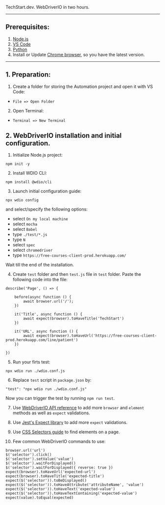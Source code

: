 TechStart.dev. WebDriverIO in two hours.

---
## Prerequisites:
1. [Node.js](https://youtu.be/dUEHCy9gDYQ)
2. [VS Code](https://youtu.be/TjNZKtAHyA4)
3. [Python](https://youtu.be/-hq23wpsnjY)
5. Install or Update [Chrome browser](https://www.google.com/chrome/), so you have the latest version.

---
## 1. Preparation:
1. Create a folder for storing the Automation project and open it with VS Code:
  - `File => Open Folder`

2. Open Terminal:
  - `Terminal => New Terminal`

## 2. WebDriverIO installation and initial configuration.
1. Initialize Node.js project:
````
npm init -y
````

2. Install WDIO CLI:
````
npm install @wdio/cli
````

3. Launch initial configuration guide:
````
npx wdio config
````
and select/specify the following options:
- select `On my local machine`
- select `mocha`
- select `Babel`
- type `./test/*.js`
- type `N`
- select `spec`
- select `chromedriver`
- type `https://free-courses-client-prod.herokuapp.com/`

Wait till the end of the installation.

4. Create `test` folder and then `test.js` file in `test` folder. Paste the following code into the file:
````
describe('Page', () => {

    before(async function () {
        await browser.url('/');
    })

    it('Title', async function () {
        await expect(browser).toHaveTitle('TechStart')
    })

    it('URL', async function () {
        await expect(browser).toHaveUrl('https://free-courses-client-prod.herokuapp.com/line/patient')
    })

})
````

5. Run your firts test:
````
npx wdio run ./wdio.conf.js
````

6. Replace `test` script in `package.json` by:
````
"test": "npx wdio run ./wdio.conf.js"
````
Now you can trigger the test by running `npm run test`.

7. Use [WebDriverIO API reference](https://webdriver.io/docs/api) to add more `browser` and `element` methods as well as `expect` validations.

8. Use [Jest's Expect library](https://jestjs.io/docs/expect) to add more `expect` validations.

9. Use [CSS Selectors guide](https://dev.to/neutrino2211/using-css-selectors-in-javascript-3hlm) to find elements on a page.

10. Few common WebDriverIO commands to use:
````
browser.url('url')
$('selector').click()
$('selector').setValue('value')
$('selector').waitForDisplayed()
$('selector').waitForDisplayed({ reverse: true })
expect(browser).toHaveUrl('expected-url')
expect(browser).toHaveTitle('expected-title')
expect($('selector')).toBeDisplayed()
expect($('selector')).toHaveAttribute('attributeName', 'value')
expect($('selector')).toHaveText('expected-value')
expect($('selector')).toHaveTextContaining('expected-value')
expect(value).toEqual(expected)
````
